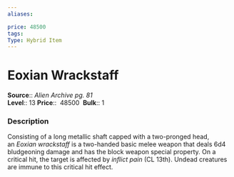 ```yaml
---
aliases: 

price: 48500
tags: 
Type: Hybrid Item
---
```


# Eoxian Wrackstaff

**Source**:: _Alien Archive pg. 81_  
**Level**:: 13
**Price**::  48500 
**Bulk**:: 1

### Description

Consisting of a long metallic shaft capped with a two-pronged head, an _Eoxian wrackstaff_ is a two-handed basic melee weapon that deals 6d4 bludgeoning damage and has the block weapon special property. On a critical hit, the target is affected by _inflict pain_ (CL 13th). Undead creatures are immune to this critical hit effect.
